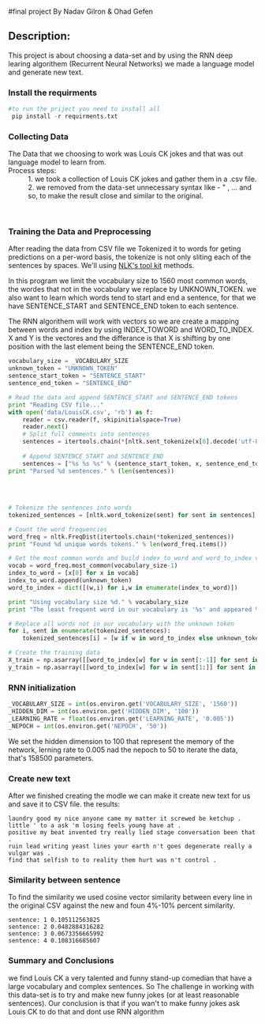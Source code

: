 #final project
    By Nadav Gilron & Ohad Gefen

## Description:

This project is about choosing a data-set and by using the RNN deep learing algorithem (Recurrent Neural Networks) we made a language model and generate new text.



### Install the requirments 

```python
#to run the priject you need to install all
 pip install -r requirments.txt
```

### Collecting Data

<dl>
The Data that we choosing to work was Louis CK jokes and that was out language model to learn from.
<dt>Process steps:</dt>
<dd>
1. we took a collection of Louis CK jokes and gather them in a .csv file.
</dd>
<dd>
2. we removed from the data-set unnecessary syntax like - " , ... and so, to make the result close and similar to the original. 
</dd>
</dl>

<br>

### Training the Data and Preprocessing 

After reading the data from CSV file we Tokenized it to words for geting predictions on a per-word basis, the tokenize is not only sliting each of the sentences by spaces.
We'll using [NLK's tool kit](http://www.nltk.org/) methods.

In this program we limit the vocabulary size to 1560 most common words, the wordes that not in the vocabulary we replace by UNKNOWN_TOKEN. we also want to learn which words tend to start and end a sentence, for that we have SENTENCE_START and SENTENCE_END token to each sentence.

The RNN algorithem will work with vectors so we are create a mapping between words and index by using INDEX_TOWORD and WORD_TO_INDEX.
X and Y is the vectores and the differance is that X is shifting by one position with the last element being the SENTENCE_END token.


```python
vocabulary_size = _VOCABULARY_SIZE
unknown_token = "UNKNOWN_TOKEN"
sentence_start_token = "SENTENCE_START"
sentence_end_token = "SENTENCE_END"

# Read the data and append SENTENCE_START and SENTENCE_END tokens
print "Reading CSV file..."
with open('data/LouisCK.csv', 'rb') as f:
    reader = csv.reader(f, skipinitialspace=True)
    reader.next()
    # Split full comments into sentences
    sentences = itertools.chain(*[nltk.sent_tokenize(x[0].decode('utf-8').lower()) for x in reader])
    
    # Append SENTENCE_START and SENTENCE_END
    sentences = ["%s %s %s" % (sentence_start_token, x, sentence_end_token) for x in sentences]
print "Parsed %d sentences." % (len(sentences))
    
    
    
    
# Tokenize the sentences into words
tokenized_sentences = [nltk.word_tokenize(sent) for sent in sentences]

# Count the word frequencies
word_freq = nltk.FreqDist(itertools.chain(*tokenized_sentences))
print "Found %d unique words tokens." % len(word_freq.items())

# Get the most common words and build index_to_word and word_to_index vectors
vocab = word_freq.most_common(vocabulary_size-1)
index_to_word = [x[0] for x in vocab]
index_to_word.append(unknown_token)
word_to_index = dict([(w,i) for i,w in enumerate(index_to_word)])

print "Using vocabulary size %d." % vocabulary_size
print "The least frequent word in our vocabulary is '%s' and appeared %d times." % (vocab[-1][0], vocab[-1][1])

# Replace all words not in our vocabulary with the unknown token
for i, sent in enumerate(tokenized_sentences):
    tokenized_sentences[i] = [w if w in word_to_index else unknown_token for w in sent]

# Create the training data
X_train = np.asarray([[word_to_index[w] for w in sent[:-1]] for sent in tokenized_sentences])
y_train = np.asarray([[word_to_index[w] for w in sent[1:]] for sent in tokenized_sentences])

```

### RNN initialization
 
```python
_VOCABULARY_SIZE = int(os.environ.get('VOCABULARY_SIZE', '1560'))
_HIDDEN_DIM = int(os.environ.get('HIDDEN_DIM', '100'))
_LEARNING_RATE = float(os.environ.get('LEARNING_RATE', '0.005'))
_NEPOCH = int(os.environ.get('NEPOCH', '50'))
```

We set the hidden dimension to 100 that represent the memory of the network, lerning rate to 0.005 nad the nepoch to 50 to iterate the data, that's 158500 parameters.


### Create new text 

After we finished creating the modle we can make it create new text for us and save it to CSV file. the results: 
```
laundry good my nice anyone came my matter it screwed be ketchup .                                                                        
little ' to a ask 'm losing feels young have at .                                                                                         
positive my beat invented try really lied stage conversation been that .                                                                  
ruin lead writing yeast lines your earth n't goes degenerate really a vulgar was .                                                        
find that selfish to to reality them hurt was n't control .

```

### Similarity between sentence
To find the similarity we used cosine vector similarity between every line in the original CSV against the new and foun 4%-10% percent similarity.

```
sentence: 1 0.105112563825                                                                                                                  
sentence: 2 0.0482884316282                                                                                                                 
sentence: 3 0.0673356665992                                                                                                                 
sentence: 4 0.108316685607

```
### Summary and Conclusions

we find Louis CK a very talented and funny stand-up comedian that have a large vocabulary and complex sentences.
So The challenge in working with this data-set is to try and make new funny jokes (or at least reasonable sentences).
Our conclusion is that if you wan't to make funny jokes ask Louis CK to do that and dont use RNN algorithm



